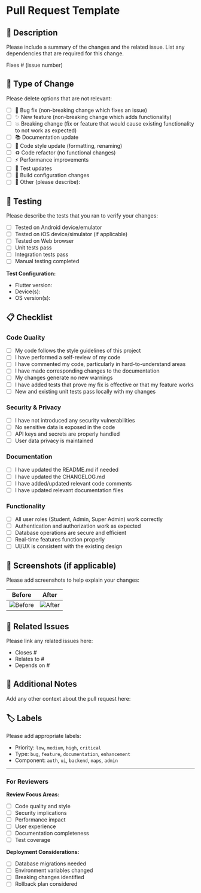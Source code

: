 # Pull Request Template

## 📝 Description

Please include a summary of the changes and the related issue. List any dependencies that are required for this change.

Fixes # (issue number)

## 🔄 Type of Change

Please delete options that are not relevant:

- [ ] 🐛 Bug fix (non-breaking change which fixes an issue)
- [ ] ✨ New feature (non-breaking change which adds functionality)
- [ ] 💥 Breaking change (fix or feature that would cause existing functionality to not work as expected)
- [ ] 📚 Documentation update
- [ ] 🎨 Code style update (formatting, renaming)
- [ ] ♻️ Code refactor (no functional changes)
- [ ] ⚡ Performance improvements
- [ ] 🧪 Test updates
- [ ] 🔧 Build configuration changes
- [ ] 🚀 Other (please describe):

## 🧪 Testing

Please describe the tests that you ran to verify your changes:

- [ ] Tested on Android device/emulator
- [ ] Tested on iOS device/simulator (if applicable)
- [ ] Tested on Web browser
- [ ] Unit tests pass
- [ ] Integration tests pass
- [ ] Manual testing completed

**Test Configuration:**
- Flutter version:
- Device(s):
- OS version(s):

## 📋 Checklist

### Code Quality
- [ ] My code follows the style guidelines of this project
- [ ] I have performed a self-review of my code
- [ ] I have commented my code, particularly in hard-to-understand areas
- [ ] I have made corresponding changes to the documentation
- [ ] My changes generate no new warnings
- [ ] I have added tests that prove my fix is effective or that my feature works
- [ ] New and existing unit tests pass locally with my changes

### Security & Privacy
- [ ] I have not introduced any security vulnerabilities
- [ ] No sensitive data is exposed in the code
- [ ] API keys and secrets are properly handled
- [ ] User data privacy is maintained

### Documentation
- [ ] I have updated the README.md if needed
- [ ] I have updated the CHANGELOG.md
- [ ] I have added/updated relevant code comments
- [ ] I have updated relevant documentation files

### Functionality
- [ ] All user roles (Student, Admin, Super Admin) work correctly
- [ ] Authentication and authorization work as expected
- [ ] Database operations are secure and efficient
- [ ] Real-time features function properly
- [ ] UI/UX is consistent with the existing design

## 📸 Screenshots (if applicable)

Please add screenshots to help explain your changes:

| Before | After |
|---------|-------|
| ![Before](url) | ![After](url) |

## 🔗 Related Issues

Please link any related issues here:
- Closes #
- Relates to #
- Depends on #

## 📝 Additional Notes

Add any other context about the pull request here:

## 🏷️ Labels

Please add appropriate labels:
- Priority: `low`, `medium`, `high`, `critical`
- Type: `bug`, `feature`, `documentation`, `enhancement`
- Component: `auth`, `ui`, `backend`, `maps`, `admin`

---

### For Reviewers

**Review Focus Areas:**
- [ ] Code quality and style
- [ ] Security implications
- [ ] Performance impact
- [ ] User experience
- [ ] Documentation completeness
- [ ] Test coverage

**Deployment Considerations:**
- [ ] Database migrations needed
- [ ] Environment variables changed
- [ ] Breaking changes identified
- [ ] Rollback plan considered
